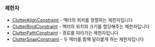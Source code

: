 ### 제한자 ###

* [ClutterAlignConstraint](./chap4-6-1.markdown) - 액터의 위치를 정렬하는 제한자입니다 
* [ClutterBindConstraint](./chap4-6-2.markdown) - 액터의 위치와 크기를 할당해주는 제한자입니다 
* [ClutterPathConstraint](./chap4-6-3.markdown) - 경로를 따라가는 제한자입니다 
* [ClutterSnapConstraint](./chap4-6-4.markdown) - 두 액터를 함께 달라붙게 하는 제한자입니다 

